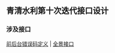 ## 青清水利第十次迭代接口设计
### 涉及接口

[前后台错误码定义](http://112.124.104.190:10001/soft/wiki/wikis/qqsl_error_code) | [全景接口](http://112.124.104.190:10001/soft/wiki/wikis/ten-panorama)



